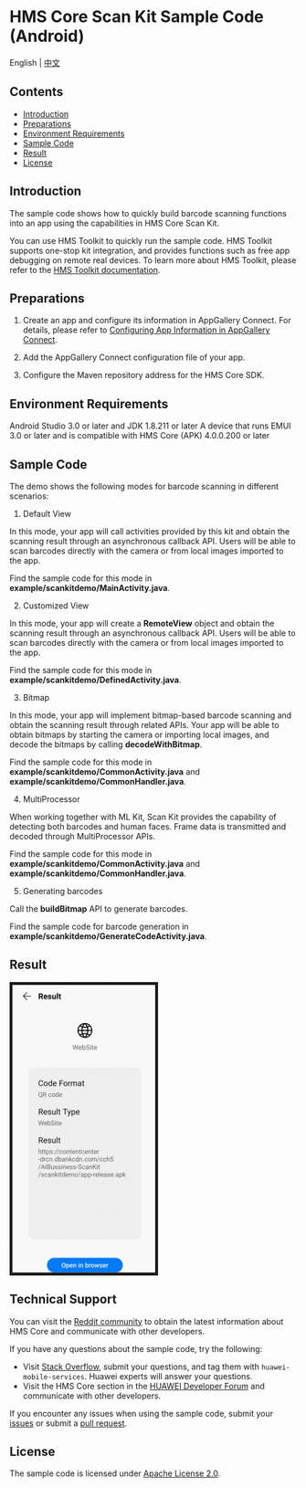 ﻿# HMS Core Scan Kit Sample Code (Android)

English | [中文](README_ZH.md)
## Contents

 * [Introduction](#Introduction)
 * [Preparations](#Preparations)
 * [Environment Requirements](#Environment-Requirements)
 * [Sample Code](#Sample-Code)
 * [Result](#Result)
 * [License](#License)


## Introduction
The sample code shows how to quickly build barcode scanning functions into an app using the capabilities in HMS Core Scan Kit.

You can use HMS Toolkit to quickly run the sample code. HMS Toolkit supports one-stop kit integration, and provides functions such as free app debugging on remote real devices. To learn more about HMS Toolkit, please refer to the [HMS Toolkit documentation](https://developer.huawei.com/consumer/en/doc/development/Tools-Guides/getting-started-0000001077381096?ha_source=hms1).

## Preparations
1. Create an app and configure its information in AppGallery Connect.
For details, please refer to [Configuring App Information in AppGallery Connect](https://developer.huawei.com/consumer/en/doc/development/HMSCore-Guides/android-config-agc-0000001050043955?ha_source=hms1).

2. Add the AppGallery Connect configuration file of your app.

3. Configure the Maven repository address for the HMS Core SDK.

## Environment Requirements
Android Studio 3.0 or later and JDK 1.8.211 or later
A device that runs EMUI 3.0 or later and is compatible with HMS Core (APK) 4.0.0.200 or later
	
## Sample Code
The demo shows the following modes for barcode scanning in different scenarios:

1. Default View

In this mode, your app will call activities provided by this kit and obtain the scanning result through an asynchronous callback API. Users will be able to scan barcodes directly with the camera or from local images imported to the app.

Find the sample code for this mode in **example/scankitdemo/MainActivity.java**.

2. Customized View

In this mode, your app will create a **RemoteView** object and obtain the scanning result through an asynchronous callback API. Users will be able to scan barcodes directly with the camera or from local images imported to the app.

Find the sample code for this mode in **example/scankitdemo/DefinedActivity.java**.

3. Bitmap

In this mode, your app will implement bitmap-based barcode scanning and obtain the scanning result through related APIs. Your app will be able to obtain bitmaps by starting the camera or importing local images, and decode the bitmaps by calling **decodeWithBitmap**.

Find the sample code for this mode in **example/scankitdemo/CommonActivity.java** and **example/scankitdemo/CommonHandler.java**.

4. MultiProcessor

When working together with ML Kit, Scan Kit provides the capability of detecting both barcodes and human faces. Frame data is transmitted and decoded through MultiProcessor APIs.

Find the sample code for this mode in **example/scankitdemo/CommonActivity.java** and **example/scankitdemo/CommonHandler.java**.
	
5. Generating barcodes

Call the **buildBitmap** API to generate barcodes.

Find the sample code for barcode generation in **example/scankitdemo/GenerateCodeActivity.java**.

## Result
<img src="Screenshot.jpg" width=250 title="ID Photo DIY" div align=center border=5>

## Technical Support
You can visit the [Reddit community](https://www.reddit.com/r/HuaweiDevelopers/) to obtain the latest information about HMS Core and communicate with other developers.

If you have any questions about the sample code, try the following:
- Visit [Stack Overflow](https://stackoverflow.com/questions/tagged/huawei-mobile-services?tab=Votes), submit your questions, and tag them with `huawei-mobile-services`. Huawei experts will answer your questions.
- Visit the HMS Core section in the [HUAWEI Developer Forum](https://forums.developer.huawei.com/forumPortal/en/home?fid=0101187876626530001?ha_source=hms1) and communicate with other developers.

If you encounter any issues when using the sample code, submit your [issues](https://github.com/HMS-Core/hms-scan-demo/issues) or submit a [pull request](https://github.com/HMS-Core/hms-scan-demo/pulls).

##  License
The sample code is licensed under [Apache License 2.0](http://www.apache.org/licenses/LICENSE-2.0).

